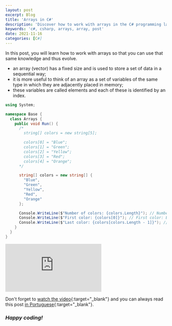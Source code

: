 ```yaml
---
layout: post
excerpt: Blog
title: 'Arrays in C#'
description: 'Discover how to work with arrays in the C# programming language. Get answers to your questions with the theory and examples presented.'
keywords: 'c#, csharp, arrays, array, post'
date: 2021-11-16
categories: [C#]
---
```


In this post, you will learn how to work with arrays so that you can use that same knowledge and thus evolve.

- an array (vector) has a fixed size and is used to store a set of data in a sequential way;
- it is more useful to think of an array as a set of variables of the same type in which they are adjacently placed in memory;
- these variables are called elements and each of these is identified by an index.

```csharp
using System;

namespace Base {
  class Arrays {
    public void Run() {
      /*
        string[] colors = new string[5];

        colors[0] = "Blue";
        colors[1] = "Green";
        colors[2] = "Yellow";
        colors[3] = "Red";
        colors[4] = "Orange";
      */

      string[] colors = new string[] {
        "Blue",
        "Green",
        "Yellow",
        "Red",
        "Orange"
      };

      Console.WriteLine($"Number of colors: {colors.Length}"); // Number of colors: 5
      Console.WriteLine($"First color: {colors[0]}"); // First color: Blue
      Console.WriteLine($"Last color: {colors[colors.Length - 1]}"); // Last color: Orange
    }
  }
}
```

<div class="video-container">
  <iframe src="https://www.youtube.com/embed/Us3VJyBFbbY" frameborder="0" allowfullscreen></iframe>
</div>

Don't forget to [watch the video](https://youtu.be/Us3VJyBFbbY){:target="\_blank"} and you can always read this post [in Portuguese](https://caffeinealgorithm.com/blog/arrays-em-csharp/){:target="\_blank"}.

### _Happy coding!_

